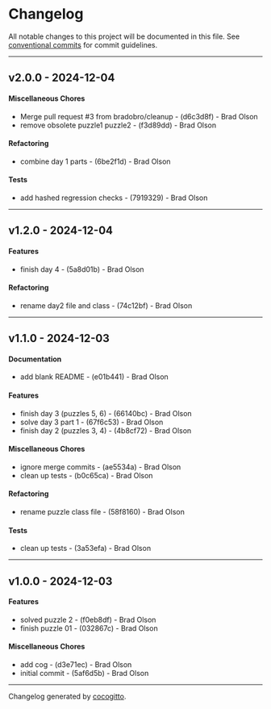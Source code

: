 # Changelog
All notable changes to this project will be documented in this file. See [conventional commits](https://www.conventionalcommits.org/) for commit guidelines.

- - -
## v2.0.0 - 2024-12-04
#### Miscellaneous Chores
- Merge pull request #3 from bradobro/cleanup - (d6c3d8f) - Brad Olson
- remove obsolete puzzle1 puzzle2 - (f3d89dd) - Brad Olson
#### Refactoring
- combine day 1 parts - (6be2f1d) - Brad Olson
#### Tests
- add hashed regression checks - (7919329) - Brad Olson

- - -

## v1.2.0 - 2024-12-04
#### Features
- finish day 4 - (5a8d01b) - Brad Olson
#### Refactoring
- rename day2 file and class - (74c12bf) - Brad Olson

- - -

## v1.1.0 - 2024-12-03
#### Documentation
- add blank README - (e01b441) - Brad Olson
#### Features
- finish day 3 (puzzles 5, 6) - (66140bc) - Brad Olson
- solve day 3 part 1 - (67f6c53) - Brad Olson
- finish day 2 (puzzles 3, 4) - (4b8cf72) - Brad Olson
#### Miscellaneous Chores
- ignore merge commits - (ae5534a) - Brad Olson
- clean up tests - (b0c65ca) - Brad Olson
#### Refactoring
- rename puzzle class file - (58f8160) - Brad Olson
#### Tests
- clean up tests - (3a53efa) - Brad Olson

- - -

## v1.0.0 - 2024-12-03
#### Features
- solved puzzle 2 - (f0eb8df) - Brad Olson
- finish puzzle 01 - (032867c) - Brad Olson
#### Miscellaneous Chores
- add cog - (d3e71ec) - Brad Olson
- initial commit - (5af6d5b) - Brad Olson

- - -

Changelog generated by [cocogitto](https://github.com/cocogitto/cocogitto).